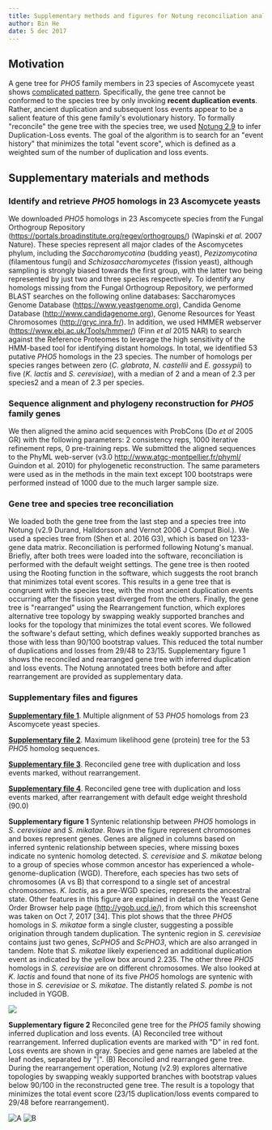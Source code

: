 ```yaml
---
title: Supplementary methods and figures for Notung reconciliation analysis
author: Bin He
date: 5 dec 2017
---
```


## Motivation

A gene tree for _PHO5_ family members in 23 species of Ascomycete yeast shows [complicated pattern](../output/notung/pho5_ascomycetes_tree_20171115.txt). Specifically, the gene tree cannot be conformed to the species tree by only invoking **recent duplication events**. Rather, ancient duplication and subsequent loss events appear to be a salient feature of this gene family's evolutionary history. To formally "reconcile" the gene tree with the species tree, we used [Notung 2.9](http://www.cs.cmu.edu/~durand/Notung/) to infer Duplication-Loss events. The goal of the algorithm is to search for an "event history" that minimizes the total "event score", which is defined as a weighted sum of the number of duplication and loss events.

## Supplementary materials and methods

### Identify and retrieve _PHO5_ homologs in 23 Ascomycete yeasts

We downloaded _PHO5_ homologs in 23 Ascomycete species from the Fungal Orthogroup Repository (https://portals.broadinstitute.org/regev/orthogroups/) (Wapinski _et al._ 2007 Nature). These species represent all major clades of the Ascomycetes phylum, including the _Saccharomycotina_ (budding yeast), _Pezizomycotina_ (filamentous fungi) and _Schizosaccharomycetes_ (fission yeast), although sampling is strongly biased towards the first group, with the latter two being represented by just two and three species respectively. To identify any homologs missing from the Fungal Orthogroup Repository, we performed BLAST searches on the following online databases: Saccharomyces Genome Database (https://www.yeastgenome.org), Candida Genome Database (http://www.candidagenome.org), Genome Resources for Yeast Chromosomes (http://gryc.inra.fr/). In addition, we used HMMER webserver (https://www.ebi.ac.uk/Tools/hmmer/) (Finn _et al_ 2015 NAR) to search against the Reference Proteomes to leverage the high sensitivity of the HMM-based tool for identifying distant homologs. In total, we identified 53 putative _PHO5_ homologs in the 23 species. The number of homologs per species ranges between zero (_C. glabrata_, _N. castellii_ and _E. gossypii_) to five (_K. lactis_ and _S. cerevisiae_), with a median of 2 and a mean of 2.3 per species2 and a mean of 2.3 per species.

### Sequence alignment and phylogeny reconstruction for _PHO5_ family genes

We then aligned the amino acid sequences with ProbCons (Do _et al_ 2005 GR) with the following parameters: 2 consistency reps, 1000 iterative refinement reps, 0 pre-training reps. We submitted the aligned sequences to the PhyML web-server (v3.0 http://www.atgc-montpellier.fr/phyml/ Guindon et al. 2010) for phylogenetic reconstruction. The same parameters were used as in the methods in the main text except 100 bootstraps were performed instead of 1000 due to the much larger sample size.

### Gene tree and species tree reconciliation

We loaded both the gene tree from the last step and a species tree into Notung (v2.9 Durand, Halldorsson and Vernot 2006 J Comput Biol.). We used a species tree from (Shen et al. 2016 G3), which is based on 1233-gene data matrix. Reconciliation is performed following Notung's manual. Briefly, after both trees were loaded into the software, reconciliation is performed with the default weight settings. The gene tree is then rooted using the Rooting function in the software, which suggests the root branch that minimizes total event scores. This results in a gene tree that is congruent with the species tree, with the most ancient duplication events occurring after the fission yeast diverged from the others. Finally, the gene tree is "rearranged" using the Rearrangement function, which explores alternative tree topology by swapping weakly supported branches and looks for the topology that minimizes the total event scores. We followed the software's defaut setting, which defines weakly supported branches as those with less than 90/100 bootstrap values. This reduced the total number of duplications and losses from 29/48 to 23/15. Supplementary figure 1 shows the reconciled and rearranged gene tree with inferred duplication and loss events. The Notung annotated trees both before and after rearrangement are provided as supplementary data.

### Supplementary files and figures

[**Supplementary file 1**](./supplementary/Supplementary_file_1_alignment.phy). Multiple alignment of 53 _PHO5_ homologs from 23 Ascomycete yeast species.

[**Supplementary file 2**](./supplementary/Supplementary_file_2_ML_gene_tree.txt). Maximum likelihood gene (protein) tree for the 53 _PHO5_ homolog sequences.

[**Supplementary file 3**](./supplementary/Supplementary_file_3_notung_without_rearrangement.ntg). Reconciled gene tree with duplication and loss events marked, without rearrangement.

[**Supplementary file 4**](./supplementary/Supplementary_file_4_notung_with_rearrangement.ntg). Reconciled gene tree with duplication and loss events marked, after rearrangement with default edge weight threshold (90.0)

**Supplementary figure 1**  Syntenic relationship between _PHO5_ homologs in _S. cerevisiae_ and _S. mikatae_. Rows in the figure represent chromosomes and boxes represent genes. Genes are aligned in columns based on inferred syntenic relationship between species, where missing boxes indicate no syntenic homolog detected. _S. cerevisiae_ and _S. mikatae_ belong to a group of species whose common ancestor has experienced a whole-genome-duplication (WGD). Therefore, each species has two sets of chromosomes (A vs B) that correspond to a single set of ancestral chromosomes. _K. lactis_, as a pre-WGD species, represents the ancestral state. Other features in this figure are explained in detail on the Yeast Gene Order Browser help page (http://ygob.ucd.ie/), from which this screenshot was taken on Oct 7, 2017 [34]. This plot shows that the three _PHO5_ homologs in _S. mikatae_ form a single cluster, suggesting a possible origination through tandem duplication. The syntenic region in _S. cerevisiae_ contains just two genes, _ScPHO5_ and _ScPHO3_, which are also arranged in tandem. Note that _S. mikatae_ likely experienced an additional duplication event as indicated by the yellow box around 2.235. The other three _PHO5_ homologs in _S. cerevisiae_ are on different chromosomes. We also looked at _K. lactis_ and found that none of its five _PHO5_ homologs are syntenic with those in _S. cerevisiae_ or _S. mikatae_. The distantly related _S. pombe_ is not included in YGOB.

![](supplementary/Supplementary_figure_1_synteny.jpg)

**Supplementary figure 2** Reconciled gene tree for the _PHO5_ family showing inferred duplication and loss events. (A) Reconciled tree without rearrangement. Inferred duplication events are marked with "D" in red font. Loss events are shown in gray. Species and gene names are labeled at the leaf nodes, separated by "|". (B) Reconciled and rearranged gene tree. During the rearrangement operation, Notung (v2.9) explores alternative topologies by swapping weakly supported branches with bootstrap values below 90/100 in the reconstructed gene tree. The result is a topology that minimizes the total event score (23/15 duplication/loss events compared to 29/48 before rearrangement).

![A](../output/notung/notung_reconciled_20171206.png)
![B](../output/notung/notung_reconciled_rearranged_20171206.png)
